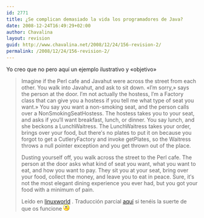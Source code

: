 ```yaml
---
id: 2771
title: ¿Se complican demasiado la vida los programadores de Java?
date: 2008-12-24T16:49:29+02:00
author: Chavalina
layout: revision
guid: http://www.chavalina.net/2008/12/24/156-revision-2/
permalink: /2008/12/24/156-revision-2/
---
```

Yo creo que no pero aquí un ejemplo ilustrativo y «objetivo» 

> Imagine if the Perl cafe and Javahut were across the street from each other. You walk into Javahut, and ask to sit down. «I′m sorry,» says the person at the door. I′m not actually the hostess, I′m a Factory class that can give you a hostess if you tell me what type of seat you want.» You say you want a non-smoking seat, and the person calls over a NonSmokingSeatHostess. The hostess takes you to your seat, and asks if you′ll want breakfast, lunch, or dinner. You say lunch, and she beckons a LunchWaitress. The LunchWaitress takes your order, brings over your food, but there′s no plates to put it on because you forgot to get a CutleryFactory and invoke getPlates, so the Waitress throws a null pointer exception and you get thrown out of the place.
> 
> Dusting yourself off, you walk across the street to the Perl cafe. The person at the door asks what kind of seat you want, what you want to eat, and how you want to pay. They sit you at your seat, bring over your food, collect the money, and leave you to eat in peace. Sure, it′s not the most elegant dining experience you ever had, but you got your food with a minimum of pain.
> 
> <p class="cita">
>   Leído en <a href=http://www.linuxworld.com/story/44251.htmtarget=′_blank′>linuxworld</a> . Traducción parcial <a href=http://www.lpsz.org/noticias/154 target=′_blank′>aquí</a> si tenéis la suerte de que os funcione <img src="/imagenes/emoticonos/triste.gif" alt="emo" />
> </p>